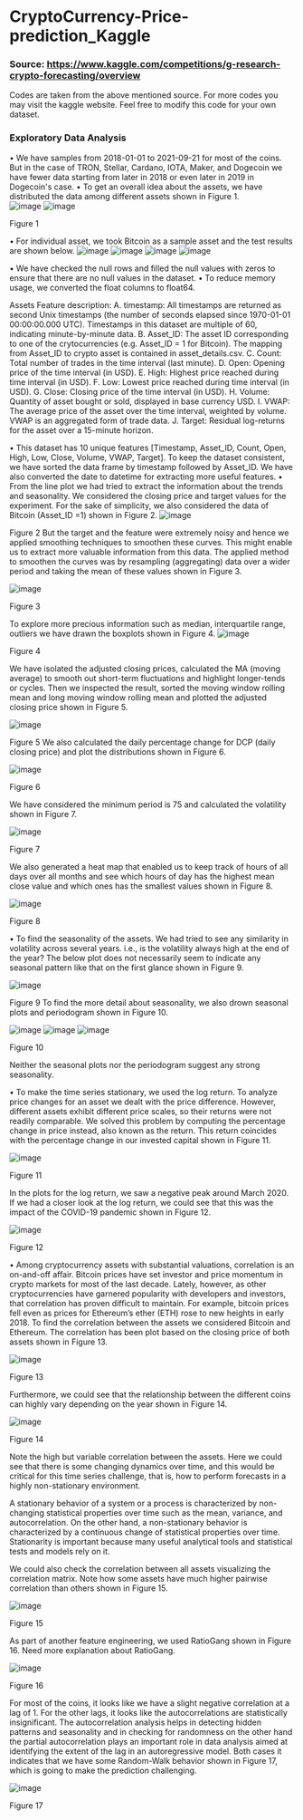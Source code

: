 # CryptoCurrency-Price-prediction_Kaggle
### Source: https://www.kaggle.com/competitions/g-research-crypto-forecasting/overview
Codes are taken from the above mentioned source. For more codes you may visit the kaggle website.
Feel free to modify this code for your own dataset.

### Exploratory Data Analysis
•	We have samples from 2018-01-01 to 2021-09-21 for most of the coins. But in the case of TRON, Stellar, Cardano, IOTA, Maker, and Dogecoin we have fewer data starting from later in 2018 or even later in 2019 in Dogecoin's case. 
•	To get an overall idea about the assets, we have distributed the data among different assets shown in Figure 1.  
![image](https://user-images.githubusercontent.com/48195837/180144564-5f9a90c6-0741-4d36-a717-51a56f23c87d.png)
![image](https://user-images.githubusercontent.com/48195837/180144584-cb95b3f6-8b54-4cde-b7c0-646a3bb33280.png)

Figure 1

•	For individual asset, we took Bitcoin as a sample asset and the test results are shown below.
![image](https://user-images.githubusercontent.com/48195837/180144615-a717ec61-b841-43d3-8114-3fb1524115ca.png)
![image](https://user-images.githubusercontent.com/48195837/180144639-2ecaaed5-115b-45bb-af21-e5c20b654bee.png)
![image](https://user-images.githubusercontent.com/48195837/180144657-5ca94800-6135-4375-9f50-09a914151c63.png)
![image](https://user-images.githubusercontent.com/48195837/180144674-421689bf-d32a-46d5-b439-16f9fb2f6dd0.png)


•	We have checked the null rows and filled the null values with zeros to ensure that there are no null values in the dataset.
•	To reduce memory usage, we converted the float columns to float64.


Assets Feature description:
A.	timestamp: All timestamps are returned as second Unix timestamps (the number of seconds elapsed since 1970-01-01 00:00:00.000 UTC). Timestamps in this dataset are multiple of 60, indicating minute-by-minute data.
B.	Asset_ID: The asset ID corresponding to one of the crytocurrencies (e.g. Asset_ID = 1 for Bitcoin). The mapping from Asset_ID to crypto asset is contained in asset_details.csv.
C.	Count: Total number of trades in the time interval (last minute).
D.	Open: Opening price of the time interval (in USD).
E.	High: Highest price reached during time interval (in USD).
F.	Low: Lowest price reached during time interval (in USD).
G.	Close: Closing price of the time interval (in USD).
H.	Volume: Quantity of asset bought or sold, displayed in base currency USD.
I.	VWAP: The average price of the asset over the time interval, weighted by volume. VWAP is an aggregated form of trade data.
J.	Target: Residual log-returns for the asset over a 15-minute horizon.

•	This dataset has 10 unique features [Timestamp, Asset_ID, Count, Open, High, Low, Close, Volume, VWAP, Target]. To keep the dataset consistent, we have sorted the data frame by timestamp followed by Asset_ID. We have also converted the date to datetime for extracting more useful features.
•	From the line plot we had tried to extract the information about the trends and seasonality. We considered the closing price and target values for the experiment. For the sake of simplicity, we also considered the data of Bitcoin (Asset_ID =1) shown in Figure 2. 
![image](https://user-images.githubusercontent.com/48195837/180144741-3dee77fa-3d4b-4533-bb3e-e3e0d0fe3cb4.png)

Figure 2
But the target and the feature were extremely noisy and hence we applied smoothing techniques to smoothen these curves. This might enable us to extract more valuable information from this data. The applied method to smoothen the curves was by resampling (aggregating) data over a wider period and taking the mean of these values shown in Figure 3.

![image](https://user-images.githubusercontent.com/48195837/180144765-de03f5cf-4617-43c0-a55e-ca38b37eb861.png)

Figure 3

To explore more precious information such as median, interquartile range, outliers we have drawn the boxplots shown in Figure 4.
![image](https://user-images.githubusercontent.com/48195837/180144800-284f4947-017a-4927-a7a2-c14177e193dd.png)

Figure 4

We have isolated the adjusted closing prices, calculated the MA (moving average) to smooth out short-term fluctuations and highlight longer-tends or cycles. Then we inspected the result, sorted the moving window rolling mean and long moving window rolling mean and plotted the adjusted closing price shown in Figure 5.

![image](https://user-images.githubusercontent.com/48195837/180144831-5f390328-c3e6-42c7-8c7d-358922fc79f9.png)
 
Figure 5
We also calculated the daily percentage change for DCP (daily closing price) and plot the distributions shown in Figure 6.

![image](https://user-images.githubusercontent.com/48195837/180144849-2bf5a934-1844-484a-8cc6-aecd2e592365.png)
 
Figure 6

We have considered the minimum period is 75 and calculated the volatility shown in Figure 7.

![image](https://user-images.githubusercontent.com/48195837/180144871-fd7bdf07-ccba-4162-a789-1ec157d65272.png)
 
Figure 7

We also generated a heat map that enabled us to keep track of hours of all days over all months and see which hours of day has the highest mean close value and which ones has the smallest values shown in Figure 8.

![image](https://user-images.githubusercontent.com/48195837/180144893-68fb0aa6-81f8-422e-8873-9b0223c30f47.png)

Figure 8

•	To find the seasonality of the assets. We had tried to see any similarity in volatility across several years. i.e., is the volatility always high at the end of the year? The below plot does not necessarily seem to indicate any seasonal pattern like that on the first glance shown in Figure 9.

![image](https://user-images.githubusercontent.com/48195837/180144932-89fd8de4-5250-4b09-8e2e-7d2fd0d74649.png)
 
Figure 9
To find the more detail about seasonality, we also drown seasonal plots and periodogram shown in Figure 10. 

![image](https://user-images.githubusercontent.com/48195837/180144958-1d220a6f-0720-4d35-a41f-805c6d179bf8.png)
![image](https://user-images.githubusercontent.com/48195837/180144974-b209f5a2-7d4d-4c2b-8eda-98509daee84a.png)
![image](https://user-images.githubusercontent.com/48195837/180144991-b743c56e-e506-48bc-8536-a74fe8a61044.png)
 
 	
Figure 10

Neither the seasonal plots nor the periodogram suggest any strong seasonality.

•	To make the time series stationary, we used the log return. To analyze price changes for an asset we dealt with the price difference. However, different assets exhibit different price scales, so their returns were not readily comparable. We solved this problem by computing the percentage change in price instead, also known as the return. This return coincides with the percentage change in our invested capital shown in Figure 11.

![image](https://user-images.githubusercontent.com/48195837/180145046-c5d8c45a-48cf-425d-ad48-421d37d9e9fd.png)

Figure 11

In the plots for the log return, we saw a negative peak around March 2020. If we had a closer look at the log return, we could see that this was the impact of the COVID-19 pandemic shown in Figure 12.

![image](https://user-images.githubusercontent.com/48195837/180145079-72de8baa-92bc-49c7-8bf4-705358512d3a.png)

Figure 12

•	Among cryptocurrency assets with substantial valuations, correlation is an on-and-off affair. Bitcoin prices have set investor and price momentum in crypto markets for most of the last decade. Lately, however, as other cryptocurrencies have garnered popularity with developers and investors, that correlation has proven difficult to maintain. For example, bitcoin prices fell even as prices for Ethereum’s ether (ETH) rose to new heights in early 2018. To find the correlation between the assets we considered Bitcoin and Ethereum. The correlation has been plot based on the closing price of both assets shown in Figure 13. 

![image](https://user-images.githubusercontent.com/48195837/180145115-2e92e9de-0ed6-426b-b3cf-349910e2abf5.png)
 
Figure 13

Furthermore, we could see that the relationship between the different coins can highly vary depending on the year shown in Figure 14.

![image](https://user-images.githubusercontent.com/48195837/180145138-fca47986-9bb5-4cc2-83f8-db90c64805a1.png)
 
Figure 14

Note the high but variable correlation between the assets. Here we could see that there is some changing dynamics over time, and this would be critical for this time series challenge, that is, how to perform forecasts in a highly non-stationary environment.

A stationary behavior of a system or a process is characterized by non-changing statistical properties over time such as the mean, variance, and autocorrelation. On the other hand, a non-stationary behavior is characterized by a continuous change of statistical properties over time. Stationarity is important because many useful analytical tools and statistical tests and models rely on it.

We could also check the correlation between all assets visualizing the correlation matrix. Note how some assets have much higher pairwise correlation than others shown in Figure 15.

![image](https://user-images.githubusercontent.com/48195837/180145164-63d4b557-9b96-40d0-af41-9f70c1be1522.png)
 
Figure 15

As part of another feature engineering, we used RatioGang shown in Figure 16. Need more explanation about RatioGang.

![image](https://user-images.githubusercontent.com/48195837/180145189-af51bac3-712f-4634-9073-b8ffcf6f40a2.png)
 
Figure 16

For most of the coins, it looks like we have a slight negative correlation at a lag of 1. For the other lags, it looks like the autocorrelations are statistically insignificant. The autocorrelation analysis helps in detecting hidden patterns and seasonality and in checking for randomness on the other hand the partial autocorrelation plays an important role in data analysis aimed at identifying the extent of the lag in an autoregressive model. Both cases it indicates that we have some Random-Walk behavior shown in Figure 17, which is going to make the prediction challenging.

![image](https://user-images.githubusercontent.com/48195837/180145227-dd8eec3b-87cb-4597-8000-2c999fb6e3ca.png)
 
Figure 17

